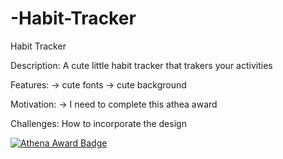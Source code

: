 # -Habit-Tracker
Habit Tracker

Description: A cute little habit tracker that trakers your activities 

Features: 
   -> cute fonts
   -> cute background 

Motivation: 
    -> I need to complete this athea award 

Challenges: 
    How to incorporate the design 

[![Athena Award Badge](https://img.shields.io/endpoint?url=https%3A%2F%2Faward.athena.hackclub.com%2Fapi%2Fbadge)](https://award.athena.hackclub.com?utm_source=readme)
